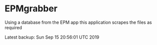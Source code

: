 # EPMgrabber
Using a database from the EPM app this application scrapes the files as required


Latest backup: Sun Sep 15 20:56:01 UTC 2019
